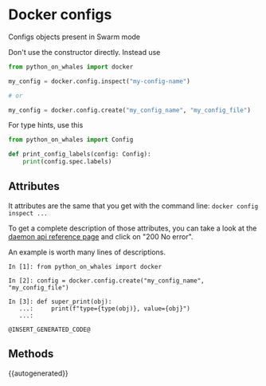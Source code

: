 # Docker configs

Configs objects present in Swarm mode

Don't use the constructor directly. Instead use 
```python
from python_on_whales import docker

my_config = docker.config.inspect("my-config-name")

# or

my_config = docker.config.create("my_config_name", "my_config_file")
```
For type hints, use this

```python
from python_on_whales import Config

def print_config_labels(config: Config):
    print(config.spec.labels)
```


## Attributes

It attributes are the same that you get with the command line:
`docker config inspect ...`

To get a complete description of those attributes, you 
can take a look at the [daemon api reference page](https://docs.docker.com/engine/api/v1.40/#operation/ConfigInspect) 
and click on "200 No error".

An example is worth many lines of descriptions.

```
In [1]: from python_on_whales import docker

In [2]: config = docker.config.create("my_config_name", "my_config_file")

In [3]: def super_print(obj):
   ...:     print(f"type={type(obj)}, value={obj}")
   ...:

@INSERT_GENERATED_CODE@
```

## Methods

{{autogenerated}}
